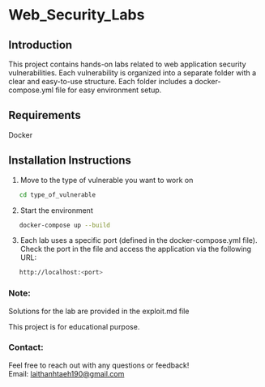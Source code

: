 # Web_Security_Labs

## Introduction
   This project contains hands-on labs related to web application security vulnerabilities. Each vulnerability is organized into a separate folder with a clear and easy-to-use structure. Each folder includes a docker-compose.yml file for easy environment setup.

##  Requirements
   Docker

## Installation Instructions
1. Move to the type of vulnerable you want to work on
```bash
   cd type_of_vulnerable
```

2. Start the environment
```bash
   docker-compose up --build
```

3. Each lab uses a specific port (defined in the docker-compose.yml file). Check the port in the file and access the application via the following URL:
```bash
   http://localhost:<port>
```

### Note:
  Solutions for the lab are provided in the exploit.md file
  
  This project is for educational purpose.

### Contact:
  Feel free to reach out with any questions or feedback!  
  Email: laithanhtaeh190@gmail.com
